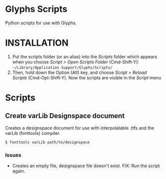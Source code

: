 # Glyphs Scripts
Python scripts for use with Glyphs.

# INSTALLATION

1. Put the scripts folder (or an alias) into the *Scripts* folder which appears when you choose *Script > Open Scripts Folder* (Cmd-Shift-Y): `~/Library/Application Support/Glyphs/Scripts/`
2. Then, hold down the Option (Alt) key, and choose *Script > Reload Scripts* (Cmd-Opt-Shift-Y). Now the scripts are visible in the *Script* menu

# Scripts

## Create varLib Designspace document

Creates a designspace document for use with interpolatable .ttfs and the varLib (fonttools) compiler.

```bash
$ fonttools varLib path/to/designspace
```

### Issues

*  Creates an empty file, designspace file doesn't exist. FIX: Run the script again.

